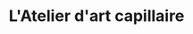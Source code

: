 ---
title: "L'Atelier d'art capillaire"
url: /sherbrooke/latelier-dart-capillaire/
shop: hairdresser
---